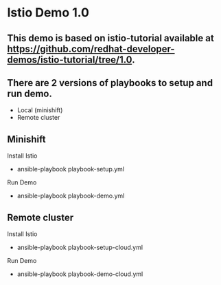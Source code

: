 # Istio Demo 1.0

## This demo is based on istio-tutorial available at https://github.com/redhat-developer-demos/istio-tutorial/tree/1.0.

## There are 2 versions of playbooks to setup and run demo.
* Local (minishift)
* Remote cluster

## Minishift
Install Istio
* ansible-playbook playbook-setup.yml

Run Demo
* ansible-playbook playbook-demo.yml

## Remote cluster
Install Istio
* ansible-playbook playbook-setup-cloud.yml

Run Demo
* ansible-playbook playbook-demo-cloud.yml




